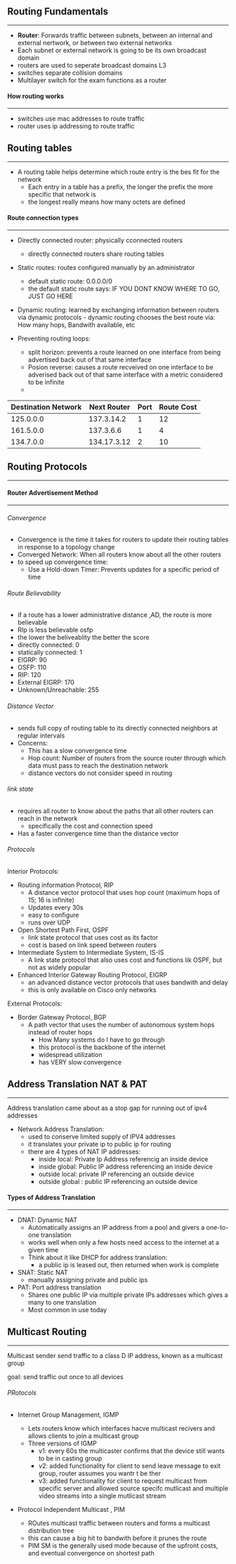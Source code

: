 ## Routing Fundamentals
---
- **Router**: Forwards traffic between subnets, between an internal and external nertwork, or between two external networks
- Each subnet  or external network is going to be its own broadcast domain 
- routers are used to seperate broadcast domains L3
- switches separate collision domains
- Multilayer switch for the exam functions as a router

#### How routing works
---
- switches use mac addresses to route traffic
- router uses ip addressing to route traffic 

## Routing tables
---
- A routing table helps determine which route entry is the bes fit for the network
	- Each entry in a table has a prefix, the longer the prefix the more specific that network is 
	- the longest really means how many octets are defined
#### Route connection types
---
- Directly connected router: physically cconnected routers
	- directly connected routers share routing tables
-  Static routes: routes configured manually by an administrator
	- default static route: 0.0.0.0/0
	- the default static route  says: IF YOU DONT KNOW WHERE TO GO, JUST GO HERE
- Dynamic routing: learned by exchanging information between routers via dynamic protocols 
		- dynamic routing chooses the best route via: How many hops, Bandwith available, etc 

- Preventing routing loops: 
	- split horizon: prevents a route learned on one interface from being advertised back out of that same interface 
	- Posion reverse: causes a route recveived on one interface to be adverised back out of that same interface with a metric considered to be infinite
	- 

| Destination Network | Next Router | Port | Route Cost |
| ------------------- | ----------- | ---- | ---------- |
| 125.0.0.0           | 137.3.14.2  | 1    | 12         |
| 161.5.0.0           | 137.3.6.6   | 1    | 4          |
| 134.7.0.0           | 134.17.3.12 | 2    | 10         |

## Routing Protocols
---
#### Router Advertisement Method
---
###### Convergence
- Convergence is the time it takes for routers to update their routing tables in response to a topology change
- Converged Network: When all routers know about all the other routers 
- to speed up convergence time: 
	- Use a Hold-down Timer: Prevents updates for a specific period of time
###### Route Believability
- if a route has a lower administrative distance ,AD, the route is more believable
- RIp is less believable osfp
- the lower the beliveablity the better the score
- directly connected: 0
- statically connected: 1 
- EIGRP:  90
- OSFP: 110
- RIP: 120
- External EIGRP: 170
- Unknown/Unreachable: 255
###### Distance Vector
- sends full copy of routing table to its directly connected neighbors at regular intervals
- Concerns:
	- This has a slow convergence time 
	- Hop count:  Number of routers from the source router through which data must pass to reach the destination network
	- distance vectors do not consider speed in routing 

###### link state
- requires all router to know about the paths that all other routers can reach in the network
	- specifically the cost and connection speed
-  Has a faster convergence time than the distance vector
###### Protocols
Interior Protocols: 
- Routing information Protocol, RIP
	- A distance vector protocol that uses hop count (maximum hops of 15; 16  is infinite)
	- Updates every 30s 
	- easy to configure
	- runs over UDP
- Open Shortest Path First, OSPF
	- link state protocol that uses cost as its factor
	- cost is based on link speed between routers
- Intermediate System to Intermediate System, IS-IS
	- A link state protocol that also uses cost and functions lik OSPF, but not as widely popular
-  Enhanced Interior Gateway Routing Protocol, EIGRP
	- an advanced distance vector protocols that uses bandwith and delay
	- this is only available on Cisco only networks
 
External Protocols: 
- Border Gateway Protocol, BGP
	- A path vector that uses the number of autonomous system hops instead of router hops 
		- How Many systems do I have to go through 
		- this protocol is the backbone of the internet
		- widespread utilization 
		- has VERY slow convergence

## Address Translation NAT & PAT
---
Address translation came about as a stop gap for running out of ipv4 addresses

- Network Address Translation: 
	- used to conserve limited supply of IPV4 addresses
	- it translates your private ip to public ip for routing 
	- there are 4 types of NAT IP addresses: 
		- inside local: Private Ip Address referencig an inside device 
		- inside global: Public IP address referencing an inside device 
		- outside local: private IP referencing an outside device 
		- outside global : public IP referencing an outside device


#### Types of Address Translation 
----
- DNAT: Dynamic NAT
	- Automatically assigns an IP address from a pool and givers a one-to-one translation
	- works well when only a few hosts need access to the internet at a given time
	- Think about it like DHCP for address translation: 
		- a public ip is leased out, then returned when work is complete
- SNAT:  Static NAT
	- manually assigning private and public ips
- PAT: Port address translation 
	- Shares one public IP via multiple private IPs addresses which gives a many to one translation
	- Most common in use today

## Multicast Routing 
---
Multicast sender send traffic to a class D IP address, known as a multicast group

goal: send traffic out once to all devices 

###### PRotocols
- Internet Group Management, IGMP
	- Lets routers know which interfaces hacve multicast recivers and allows clients to join a multicast group
	- Three versions of IGMP
		- v1: every 60s the multicaster confirms that the device still wants to be in casting group
		- v2: added functionality for client to send leave message to exit group, router assumes you wantr t be ther
		- v3: added functionality for client to request multicast from specific server and allowed source specifc mutlicast  and multiple video streams into a single mutlicast stream 

- Protocol Independent Multicast , PIM
	- ROutes multicast traffic between routers and forms a multicast distribution tree
	- this can cause a big hit to bandwith before it prunes the route 
	- PIM SM is the generally used mode because of the upfront costs, and eventual convergence on shortest path